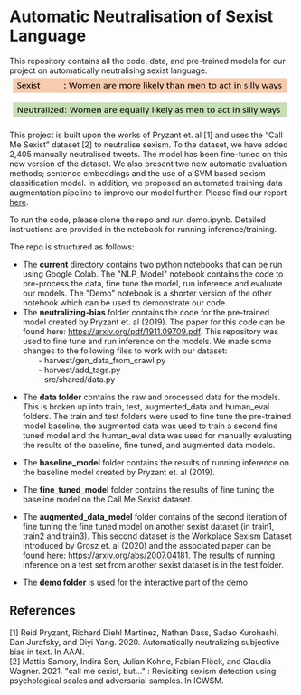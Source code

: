 # Automatic Neutralisation of Sexist Language 

This repository contains all the code, data, and pre-trained models for our project on automatically neutralising sexist language.  
<img src="sentences.jpg" width="500" height="80"/>

This project is built upon the works of Pryzant et. al [1] and uses the “Call Me Sexist” dataset [2] to neutralise sexism. To the dataset, we have added 2,405 manually neutralised tweets. The model has been fine-tuned on this new version of the dataset. We also present two new automatic evaluation methods; sentence embeddings and the use of a SVM based sexism classification model. In addition, we proposed an automated training data augmentation pipeline to improve our model further. Please find our report [here](https://github.com/SulakshanaChakraborty/Neutralizing-Sexist-Language/blob/main/NLP_Project_Report.pdf).

To run the code, please clone the repo and run demo.ipynb. Detailed instructions are provided in the notebook for running inference/training.

The repo is structured as follows:
- The **current** directory contains two python notebooks that can be run using Google Colab. The "NLP_Model" notebook contains the code to pre-process the data, fine tune the model, run inference and evaluate our models. The "Demo" notebook is a shorter version of the other notebook which can be used to demonstrate our code. <br>
- The **neutralizing-bias** folder contains the code for the pre-trained model created by Pryzant et. al (2019). The paper for this code can be found here: https://arxiv.org/pdf/1911.09709.pdf. This repository was used to fine tune and run inference on the models. We made some changes to the following files to work with our dataset: <br>
&nbsp;&nbsp;&nbsp;&nbsp;&nbsp;&nbsp; - harvest/gen_data_from_crawl.py <br>
&nbsp;&nbsp;&nbsp;&nbsp;&nbsp;&nbsp; - harvest/add_tags.py <br>
&nbsp;&nbsp;&nbsp;&nbsp;&nbsp;&nbsp; - src/shared/data.py<br>
    
* The **data folder** contains the raw and processed data for the models. This is broken up into train, test, augmented_data and human_eval folders. The train and test folders were used to fine tune the pre-trained model baseline, the augmented data was used to train a second fine tuned model and the human_eval data was used for manually evaluating the results of the baseline, fine tuned, and augmented data models. 

* The **baseline_model** folder contains the results of running inference on the baseline model created by Pryzant et. al (2019). 

* The **fine_tuned_model** folder contains the results of fine tuning the baseline model on the Call Me Sexist dataset. 

* The **augmented_data_model** folder contains of the second iteration of fine tuning the fine tuned model on another sexist dataset (in train1, train2 and train3). This second dataset is the Workplace Sexism Dataset introduced by Grosz et. al (2020) and the associated paper can be found here: https://arxiv.org/abs/2007.04181. The results of running inference on a test set from another sexist dataset is in the test folder. 

* The **demo folder** is used for the interactive part of the demo 
## References
[1] Reid Pryzant, Richard Diehl Martinez, Nathan Dass, Sadao Kurohashi, Dan Jurafsky, and Diyi Yang. 2020. Automatically neutralizing subjective bias in text. In
AAAI. <br>
[2] Mattia Samory, Indira Sen, Julian Kohne, Fabian Flöck, and Claudia Wagner. 2021. "call me sexist, but..." : Revisiting sexism detection using psychological
scales and adversarial samples. In ICWSM.
